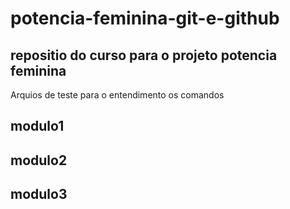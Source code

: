 # potencia-feminina-git-e-github

## repositio do curso para o projeto potencia feminina

Arquios de teste para o entendimento os comandos

## modulo1

## modulo2

## modulo3
